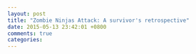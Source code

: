 ```yaml
---
layout: post
title: "Zombie Ninjas Attack: A survivor's retrospective"
date: 2015-05-13 23:42:01 +0800
comments: true
categories: 
---
```

